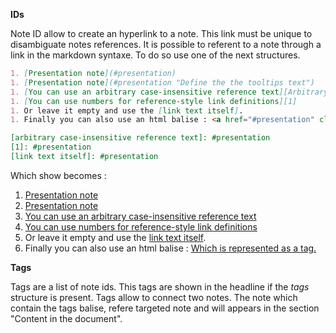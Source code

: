 <note id="noteConnection" title="Note Connection" tags='[structures]'>

<headline/>
<content>

**IDs**

Note ID allow to create an hyperlink to a note.
This link must be unique to disambiguate notes references. It is possible to referent to a note through a link in the markdown syntaxe. To do so use one of the next structures.

```md
1. [Presentation note](#presentation)
1. [Presentation note](#presentation "Define the the tooltips text")
1. [You can use an arbitrary case-insensitive reference text][Arbitrary case-insensitive reference text]
1. [You can use numbers for reference-style link definitions][1]
1. Or leave it empty and use the [link text itself].
1. Finally you can also use an html balise : <a href="#presentation" class="tag">Which is represented as a tag.</a>

[arbitrary case-insensitive reference text]: #presentation
[1]: #presentation
[link text itself]: #presentation
```

Which show becomes :

1. [Presentation note](#presentation)
1. [Presentation note](#presentation "Define the the tooltips text")
1. [You can use an arbitrary case-insensitive reference text][Arbitrary case-insensitive reference text]
1. [You can use numbers for reference-style link definitions][1]
1. Or leave it empty and use the [link text itself].
1. Finally you can also use an html balise : <a href="#presentation" class="tag">Which is represented as a tag.</a>

[arbitrary case-insensitive reference text]: #presentation
[1]: #presentation
[link text itself]: #presentation


**Tags**
	
Tags are a list of note ids.
This tags are shown in the headline if the _tags_ structure is present.
Tags allow to connect two notes. The note which contain the tags balise, refere targeted note and will appears in the section "Content in the document".

</content>
<subcontent/>
<contentList/>

</note>
